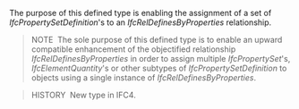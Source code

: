 The purpose of this defined type is enabling the assignment of a set of _IfcPropertySetDefinition_'s to an _IfcRelDefinesByProperties_ relationship.

> NOTE&nbsp; The sole purpose of this defined type is to enable an upward compatible enhancement of the objectified relationship _IfcRelDefinesByProperties_ in order to assign multiple _IfcPropertySet_'s, _IfcElementQuantity_'s or other subtypes of _IfcPropertySetDefinition_ to objects using a single instance of _IfcRelDefinesByProperties_.

> HISTORY&nbsp; New type in IFC4.
